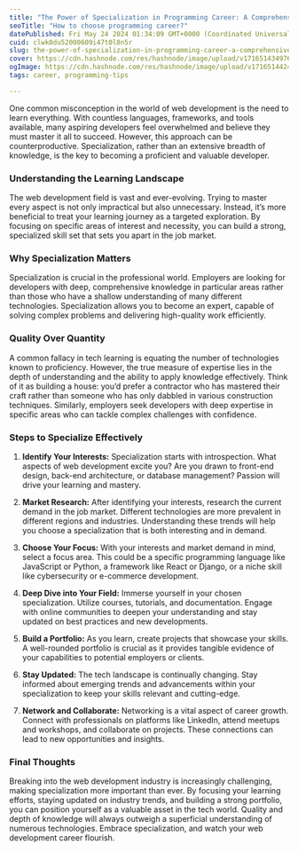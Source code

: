 ```yaml
---
title: "The Power of Specialization in Programming Career: A Comprehensive Guide"
seoTitle: "How to choose programming career?"
datePublished: Fri May 24 2024 01:34:09 GMT+0000 (Coordinated Universal Time)
cuid: clwk0du52000609i47t0l8n5r
slug: the-power-of-specialization-in-programming-career-a-comprehensive-guide
cover: https://cdn.hashnode.com/res/hashnode/image/upload/v1716514349763/c4409e9e-ad1e-4fcd-93b9-7ba442ca5b36.jpeg
ogImage: https://cdn.hashnode.com/res/hashnode/image/upload/v1716514424155/bbedc2cd-c518-412e-a75c-64cd89093ffb.jpeg
tags: career, programming-tips

---
```


One common misconception in the world of web development is the need to learn everything. With countless languages, frameworks, and tools available, many aspiring developers feel overwhelmed and believe they must master it all to succeed. However, this approach can be counterproductive. Specialization, rather than an extensive breadth of knowledge, is the key to becoming a proficient and valuable developer.

### **Understanding the Learning Landscape**

The web development field is vast and ever-evolving. Trying to master every aspect is not only impractical but also unnecessary. Instead, it’s more beneficial to treat your learning journey as a targeted exploration. By focusing on specific areas of interest and necessity, you can build a strong, specialized skill set that sets you apart in the job market.

### **Why Specialization Matters**

Specialization is crucial in the professional world. Employers are looking for developers with deep, comprehensive knowledge in particular areas rather than those who have a shallow understanding of many different technologies. Specialization allows you to become an expert, capable of solving complex problems and delivering high-quality work efficiently.

### **Quality Over Quantity**

A common fallacy in tech learning is equating the number of technologies known to proficiency. However, the true measure of expertise lies in the depth of understanding and the ability to apply knowledge effectively. Think of it as building a house: you’d prefer a contractor who has mastered their craft rather than someone who has only dabbled in various construction techniques. Similarly, employers seek developers with deep expertise in specific areas who can tackle complex challenges with confidence.

### **Steps to Specialize Effectively**

1. **Identify Your Interests:** Specialization starts with introspection. What aspects of web development excite you? Are you drawn to front-end design, back-end architecture, or database management? Passion will drive your learning and mastery.
    
2. **Market Research:** After identifying your interests, research the current demand in the job market. Different technologies are more prevalent in different regions and industries. Understanding these trends will help you choose a specialization that is both interesting and in demand.
    
3. **Choose Your Focus:** With your interests and market demand in mind, select a focus area. This could be a specific programming language like JavaScript or Python, a framework like React or Django, or a niche skill like cybersecurity or e-commerce development.
    
4. **Deep Dive into Your Field:** Immerse yourself in your chosen specialization. Utilize courses, tutorials, and documentation. Engage with online communities to deepen your understanding and stay updated on best practices and new developments.
    
5. **Build a Portfolio:** As you learn, create projects that showcase your skills. A well-rounded portfolio is crucial as it provides tangible evidence of your capabilities to potential employers or clients.
    
6. **Stay Updated:** The tech landscape is continually changing. Stay informed about emerging trends and advancements within your specialization to keep your skills relevant and cutting-edge.
    
7. **Network and Collaborate:** Networking is a vital aspect of career growth. Connect with professionals on platforms like LinkedIn, attend meetups and workshops, and collaborate on projects. These connections can lead to new opportunities and insights.
    

### **Final Thoughts**

Breaking into the web development industry is increasingly challenging, making specialization more important than ever. By focusing your learning efforts, staying updated on industry trends, and building a strong portfolio, you can position yourself as a valuable asset in the tech world. Quality and depth of knowledge will always outweigh a superficial understanding of numerous technologies. Embrace specialization, and watch your web development career flourish.